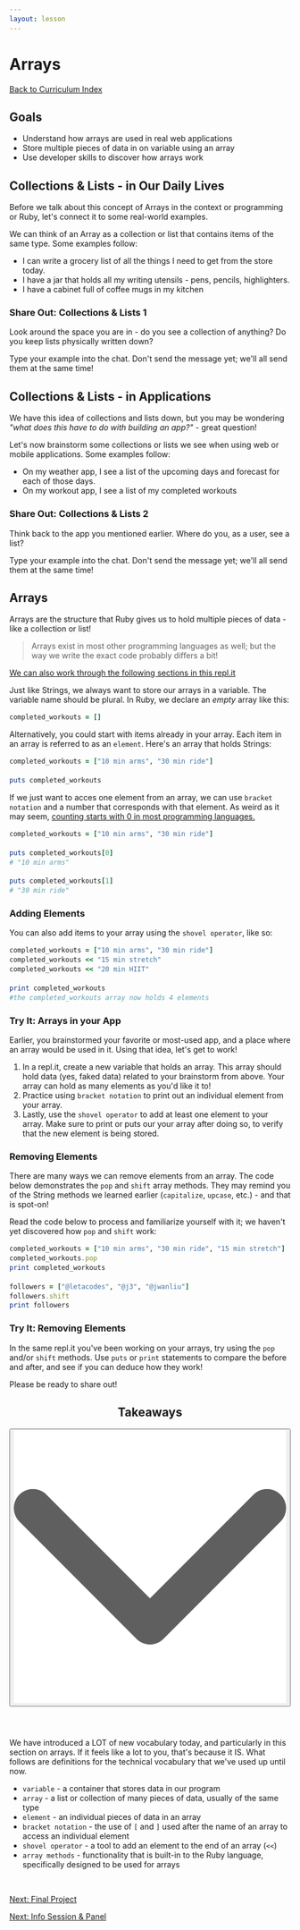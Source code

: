 ```yaml
---
layout: lesson
---
```


# Arrays

<a href="../">Back to Curriculum Index</a>

## Goals

- Understand how arrays are used in real web applications
- Store multiple pieces of data in on variable using an array
- Use developer skills to discover how arrays work

## Collections & Lists - in Our Daily Lives

Before we talk about this concept of Arrays in the context or programming or Ruby, let's connect it to some real-world examples. 

We can think of an Array as a collection or list that contains items of the same type. Some examples follow:
- I can write a grocery list of all the things I need to get from the store today.
- I have a jar that holds all my writing utensils - pens, pencils, highlighters. 
- I have a cabinet full of coffee mugs in my kitchen

<div class="try-it-new">
  <h3>Share Out: Collections & Lists 1</h3>
  <p>Look around the space you are in - do you see a collection of anything? Do you keep lists physically written down?</p>
  <p>Type your example into the chat. Don't send the message yet; we'll all send them at the same time!</p>
</div>

## Collections & Lists - in Applications

We have this idea of collections and lists down, but you may be wondering _"what does this have to do with building an app?"_ - great question!

Let's now brainstorm some collections or lists we see when using web or mobile applications. Some examples follow: 
- On my weather app, I see a list of the upcoming days and forecast for each of those days.
- On my workout app, I see a list of my completed workouts

<div class="try-it-new">
  <h3>Share Out: Collections & Lists 2</h3>
  <p>Think back to the app you mentioned earlier. Where do you, as a user, see a list?</p>
  <p>Type your example into the chat. Don't send the message yet; we'll all send them at the same time!</p>
</div>

## Arrays

Arrays are the structure that Ruby gives us to hold multiple pieces of data - like a collection or list!

>Arrays exist in most other programming languages as well; but the way we write the exact code probably differs a bit!

[We can also work through the following sections in this repl.it](https://replit.com/@turingschool/arrays-intro)

Just like Strings, we always want to store our arrays in a variable. The variable name should be plural. In Ruby, we declare an _empty_ array like this:

```ruby
completed_workouts = []
```

Alternatively, you could start with items already in your array. Each item in an array is referred to as an `element`. Here's an array that holds Strings:

```ruby
completed_workouts = ["10 min arms", "30 min ride"]

puts completed_workouts
```

If we just want to acces one element from an array, we can use `bracket notation` and a number that corresponds with that element. As weird as it may seem, [counting starts with 0 in most programming languages.](https://skillcrush.com/blog/why-programmers-start-counting-at-zero/)

```ruby
completed_workouts = ["10 min arms", "30 min ride"]

puts completed_workouts[0]
# "10 min arms"

puts completed_workouts[1]
# "30 min ride"
```

### Adding Elements

You can also add items to your array using the `shovel operator`, like so:

```ruby
completed_workouts = ["10 min arms", "30 min ride"]
completed_workouts << "15 min stretch"
completed_workouts << "20 min HIIT"

print completed_workouts
#the completed_workouts array now holds 4 elements
```

<div class="try-it-new">
  <h3>Try It: Arrays in your App</h3>
  <p>Earlier, you brainstormed your favorite or most-used app, and a place where an array would be used in it. Using that idea, let's get to work!</p>
  <ol>
    <li>In a repl.it, create a new variable that holds an array. This array should hold data (yes, faked data) related to your brainstorm from above. Your array can hold as many elements as you'd like it to!</li>
    <li>Practice using <code>bracket notation</code> to print out an individual element from your array.</li>
    <li>Lastly, use the <code>shovel operator</code> to add at least one element to your array. Make sure to print or puts our your array after doing so, to verify that the new element is being stored.</li>
  </ol>
</div>

### Removing Elements

There are many ways we can remove elements from an array. The code below demonstrates the `pop` and `shift` array methods. They may remind you of the String methods we learned earlier (`capitalize`, `upcase`, etc.) - and that is spot-on!

Read the code below to process and familiarize yourself with it; we haven't yet discovered how `pop` and `shift` work:

```ruby
completed_workouts = ["10 min arms", "30 min ride", "15 min stretch"]
completed_workouts.pop
print completed_workouts

followers = ["@letacodes", "@j3", "@jwanliu"]
followers.shift
print followers
```

<div class="try-it-new">
  <h3>Try It: Removing Elements</h3>
  <p>In the same repl.it you've been working on your arrays, try using the <code>pop</code> and/or <code>shift</code> methods. Use <code>puts</code> or <code>print</code> statements to compare the before and after, and see if you can deduce how they work!</p>
  <p>Please be ready to share out!</p>
</div>

<div class="expander expander-lesson">
  <header>
    <h2 class="spicy-click">Takeaways</h2>
    <div>
      <button class="expander-btn">
          <img
            src="../../assets/icons/arrow.svg"
            alt="expander arrow icon" />
      </button>
    </div>
  </header>

  <div class="hide">
    <p>We have introduced a LOT of new vocabulary today, and particularly in this section on arrays. If it feels like a lot to you, that's because it IS. What follows are definitions for the technical vocabulary that we've used up until now.</p>
    <ul>
      <li><code>variable</code> - a container that stores data in our program</li>
      <li><code>array</code> - a list or collection of many pieces of data, usually of the same type</li>
      <li><code>element</code> - an individual pieces of data in an array</li>
      <li><code>bracket notation</code> - the use of <code>[</code> and <code>]</code> used after the name of an array to access an individual element</li>
      <li><code>shovel operator</code> - a tool to add an element to the end of an array (<code><<</code>)</li>
      <li><code>array methods</code> - functionality that is built-in to the Ruby language, specifically designed to be used for arrays</li>
    </ul>

  </div>
</div>
<br>

<a href="../project">Next: Final Project</a>

<a href="../wrap-up">Next: Info Session & Panel</a>
